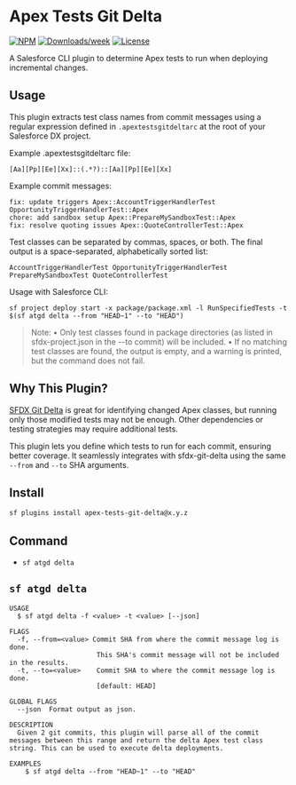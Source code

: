 # Apex Tests Git Delta

[![NPM](https://img.shields.io/npm/v/apex-tests-git-delta.svg?label=apex-tests-git-delta)](https://www.npmjs.com/package/apex-tests-git-delta) [![Downloads/week](https://img.shields.io/npm/dw/apex-tests-git-delta.svg)](https://npmjs.org/package/apex-tests-git-delta) [![License](https://img.shields.io/badge/License-MIT-yellow.svg)](https://raw.githubusercontent.com/mcarvin8/apex-tests-git-delta/main/LICENSE.md)

A Salesforce CLI plugin to determine Apex tests to run when deploying incremental changes.

## Usage

This plugin extracts test class names from commit messages using a regular expression defined in `.apextestsgitdeltarc` at the root of your Salesforce DX project.

Example .apextestsgitdeltarc file:

```
[Aa][Pp][Ee][Xx]::(.*?)::[Aa][Pp][Ee][Xx]
```

Example commit messages:

```
fix: update triggers Apex::AccountTriggerHandlerTest OpportunityTriggerHandlerTest::Apex  
chore: add sandbox setup Apex::PrepareMySandboxTest::Apex  
fix: resolve quoting issues Apex::QuoteControllerTest::Apex  
```

Test classes can be separated by commas, spaces, or both. The final output is a space-separated, alphabetically sorted list:

```
AccountTriggerHandlerTest OpportunityTriggerHandlerTest PrepareMySandboxTest QuoteControllerTest  
```

Usage with Salesforce CLI:

```
sf project deploy start -x package/package.xml -l RunSpecifiedTests -t $(sf atgd delta --from "HEAD~1" --to "HEAD")
```

> Note:
>	•	Only test classes found in package directories (as listed in sfdx-project.json in the --to commit) will be included.
>	•	If no matching test classes are found, the output is empty, and a warning is printed, but the command does not fail.

## Why This Plugin?

[SFDX Git Delta](https://github.com/scolladon/sfdx-git-delta) is great for identifying changed Apex classes, but running only those modified tests may not be enough. Other dependencies or testing strategies may require additional tests.

This plugin lets you define which tests to run for each commit, ensuring better coverage. It seamlessly integrates with sfdx-git-delta using the same `--from` and `--to` SHA arguments.

## Install

```bash
sf plugins install apex-tests-git-delta@x.y.z
```

## Command

- `sf atgd delta`

## `sf atgd delta`

```
USAGE
  $ sf atgd delta -f <value> -t <value> [--json]

FLAGS
  -f, --from=<value> Commit SHA from where the commit message log is done. 
                      This SHA's commit message will not be included in the results.
  -t, --to=<value>    Commit SHA to where the commit message log is done.
                      [default: HEAD]

GLOBAL FLAGS
  --json  Format output as json.

DESCRIPTION
  Given 2 git commits, this plugin will parse all of the commit messages between this range and return the delta Apex test class string. This can be used to execute delta deployments.

EXAMPLES
    $ sf atgd delta --from "HEAD~1" --to "HEAD"
```
